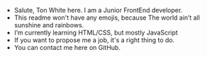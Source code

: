 -  Salute, Ton White here. I am a Junior FrontEnd developer.
-  This readme won't have any emojis, because <blockqoute>The world ain’t all sunshine and rainbows.</blockqoute>
-  I’m currently learning HTML/CSS, but mostly JavaScript
-  If you want to propose me a job, it's a right thing to do.
-  You can contact me here on GitHub.

<!---
Konichiwa, Samurai!
--->
